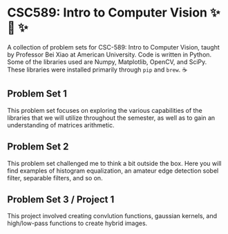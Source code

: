 # CSC589: Intro to Computer Vision  :sparkles: :eyes: :sparkles:
A collection of problem sets for CSC-589: Intro to Computer Vision, taught by Professor Bei Xiao at
American University. Code is written in Python. Some of the libraries used are Numpy, Matplotlib,
OpenCV, and SciPy. These libraries were installed primarily through ```pip``` and ```brew```. :coffee:

## Problem Set 1
This problem set focuses on exploring the various capabilities of the libraries that we will utilize throughout
the semester, as well as to gain an understanding of matrices arithmetic.

## Problem Set 2
This problem set challenged me to think a bit outside the box. Here you will find examples of histogram
equalization, an amateur edge detection sobel filter, separable filters, and so on.

## Problem Set 3 / Project 1
This project involved creating convlution functions, gaussian kernels, and high/low-pass functions
to create hybrid images. 
